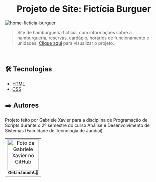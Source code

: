 <h1 align="center">Projeto de Site: Fictícia Burguer</h1>

![home-ficticia-burguer](https://user-images.githubusercontent.com/103524795/210446740-49ee2830-f8d9-47a9-a6ae-2db20f02358b.png)

> Site de hamburgueria fictícia, com informações sobre a hamburgueria, reservas, cardápio, horários de funcionamento e unidades. [Clique aqui](https://gabriele-xavier.github.io/atividade-programacao-de-scripts/index.html) para visualizar o projeto.

<br>

## 🛠️ Tecnologias

- [HTML](https://www.w3schools.com/html/)
- [CSS](https://www.w3schools.com/css/)

## ✒️ Autores

Projeto feito por Gabriele Xavier para a disciplina de Programação de Scripts durante o 2º semestre do curso Análise e Desenvolvimento de Sistemas (Faculdade de Tecnologia de Jundiaí).

<table>
  <tr>
    <td align="center">
      <a href="https://github.com/gabriele-xavier">
        <img src="https://avatars.githubusercontent.com/u/103524795?v=4" width="100px;" alt="Foto da Gabriele Xavier no GitHub"/><br>
        <sub>
          <b>Get in touch! 👋</b>
        </sub>
      </a>
    </td>
